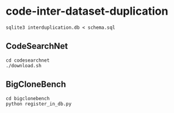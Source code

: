 # code-inter-dataset-duplication

```shell
sqlite3 interduplication.db < schema.sql
```

## CodeSearchNet
    
```shell
cd codesearchnet
./download.sh
```


## BigCloneBench
    
```shell
cd bigclonebench
python register_in_db.py
```

